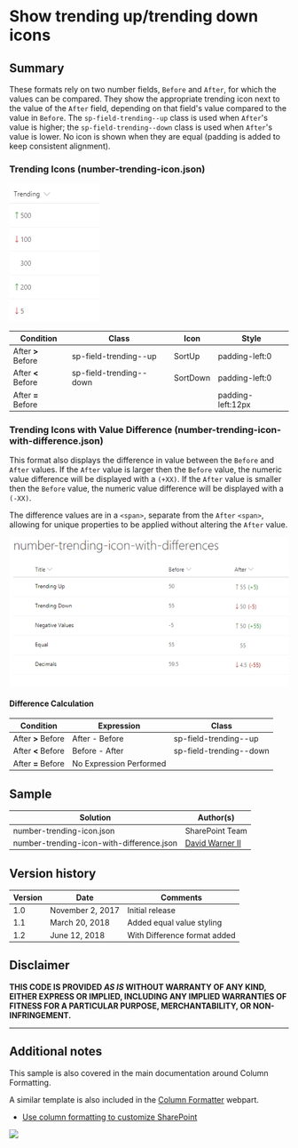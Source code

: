 # Show trending up/trending down icons 

## Summary
These formats rely on two number fields, `Before` and `After`, for which the values can be compared. They show the appropriate trending icon next to the value of the `After` field, depending on that field's value compared to the value in `Before`. The `sp-field-trending--up` class is used when `After`'s value is higher; the `sp-field-trending--down` class is used when `After`'s value is lower. No icon is shown when they are equal (padding is added to keep consistent alignment).

### Trending Icons (number-trending-icon.json)

![screenshot of the sample](./screenshot.png)

|Condition|Class|Icon|Style|
|---|---|---|---|
|After **>** Before|sp-field-trending--up|SortUp|padding-left:0|
|After **<** Before|sp-field-trending--down|SortDown|padding-left:0|
|After **=** Before|||padding-left:12px|

### Trending Icons with Value Difference (number-trending-icon-with-difference.json)

This format also displays the difference in value between the `Before` and `After` values. If the `After` value is larger then the `Before` value, the numeric value difference will be displayed with a `(+XX)`. If the `After` value is smaller then the `Before` value, the numeric value difference will be displayed with a `(-XX)`.

The difference values are in a `<span>`, separate from the `After` `<span>`, allowing for unique properties to be applied without altering the `After` value.

![screenshot of the sample with difference](./screenshotWithDifference.png)

#### Difference Calculation
|Condition|Expression|Class|
|---|---|---|
|After **>** Before|After - Before|sp-field-trending--up|
|After **<** Before|Before - After|sp-field-trending--down|
|After **=** Before|No Expression Performed||

## Sample

Solution|Author(s)
--------|---------
number-trending-icon.json | SharePoint Team
number-trending-icon-with-difference.json | [David Warner II](https://twitter.com/davidwarnerii)

## Version history

Version|Date|Comments
-------|----|--------
1.0|November 2, 2017|Initial release
1.1|March 20, 2018|Added equal value styling
1.2|June 12, 2018|With Difference format added

## Disclaimer
**THIS CODE IS PROVIDED *AS IS* WITHOUT WARRANTY OF ANY KIND, EITHER EXPRESS OR IMPLIED, INCLUDING ANY IMPLIED WARRANTIES OF FITNESS FOR A PARTICULAR PURPOSE, MERCHANTABILITY, OR NON-INFRINGEMENT.**

---

## Additional notes
This sample is also covered in the main documentation around Column Formatting.

A similar template is also included in the [Column Formatter](https://github.com/SharePoint/sp-dev-solutions/blob/master/solutions/ColumnFormatter/README.md) webpart.

- [Use column formatting to customize SharePoint](https://docs.microsoft.com/en-us/sharepoint/dev/declarative-customization/column-formatting)

<img src="https://telemetry.sharepointpnp.com/sp-dev-column-formatting/samples/number-trending-icon" />